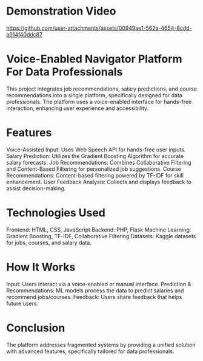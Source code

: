 # Demonstration Video

https://github.com/user-attachments/assets/00949ae1-562a-4654-8cdd-a914f40ddc87

# Voice-Enabled Navigator Platform For Data Professionals

This project integrates job recommendations, salary predictions, and course recommendations into a single platform, specifically designed for data professionals. The platform uses a voice-enabled interface for hands-free interaction, enhancing user experience and accessibility.

# Features

Voice-Assisted Input: Uses Web Speech API for hands-free user inputs.
Salary Prediction: Utilizes the Gradient Boosting Algorithm for accurate salary forecasts.
Job Recommendations: Combines Collaborative Filtering and Content-Based Filtering for personalized job suggestions.
Course Recommendations: Content-based filtering powered by TF-IDF for skill enhancement.
User Feedback Analysis: Collects and displays feedback to assist decision-making.

# Technologies Used

Frontend: HTML, CSS, JavaScript
Backend: PHP, Flask
Machine Learning: Gradient Boosting, TF-IDF, Collaborative Filtering
Datasets: Kaggle datasets for jobs, courses, and salary data.

# How It Works

Input: Users interact via a voice-enabled or manual interface.
Prediction & Recommendations: ML models process the data to predict salaries and recommend jobs/courses.
Feedback: Users share feedback that helps future users.

# Conclusion

The platform addresses fragmented systems by providing a unified solution with advanced features, specifically tailored for data professionals.
 
